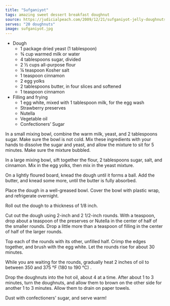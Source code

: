 ```yaml
---
title: "Sufganiyot"
tags: amazing sweet dessert breakfast doughnut
source: https://judicialpeach.com/2009/12/21/sufganiyot-jelly-doughnuts/
serves: "20 doughnuts"
image: sufganiyot.jpg
---
```

* Dough
  * 1 package dried yeast (1 tablespoon)
  * ¾ cup warmed milk or water
  * 4 tablespoons sugar, divided
  * 2 ½ cups all-purpose flour
  * ¼ teaspoon Kosher salt
  * 1 teaspoon cinnamon
  * 2 egg yolks
  * 2 tablespoons butter, in four slices and softened
  * 1 teaspoon cinnamon
* Filling and frying
  * 1 egg white, mixed with 1 tablespoon milk, for the egg wash
  * Strawberry preserves
  * Nutella
  * Vegetable oil
  * Confectioners’ Sugar

In a small mixing bowl, combine the warm milk, yeast, and 2 tablespoons sugar. Make sure the bowl is not cold. Mix these ingredients with your hands to dissolve the sugar and yeast, and allow the mixture to sit for 5 minutes. Make sure the mixture bubbled.

In a large mixing bowl, sift together the flour, 2 tablespoons sugar, salt, and cinnamon. Mix in the egg yolks, then mix in the yeast mixture.

On a lightly floured board, knead the dough until it forms a ball. Add the butter, and knead some more, until the butter is fully absorbed.

Place the dough in a well-greased bowl. Cover the bowl with plastic wrap, and refrigerate overnight.

Roll out the dough to a thickness of 1/8 inch.

Cut out the dough using 2-inch and 2 1/2-inch rounds. With a teaspoon, drop about a teaspoon of the preserves or Nutella in the center of half of the smaller rounds. Drop a little more than a teaspoon of filling in the center of half of the larger rounds.

Top each of the rounds with its other, unfilled half. Crimp the edges together, and brush with the egg white. Let the rounds rise for about 30 minutes.

While you are waiting for the rounds, gradually heat 2 inches of oil to between 350 and 375 °F (180 to 190 °C) .

Drop the doughnuts into the hot oil, about 4 at a time. After about 1 to 3 minutes, turn the doughnuts, and allow them to brown on the other side for another 1 to 3 minutes. Allow them to drain on paper towels.

Dust with confectioners' sugar, and serve warm!
